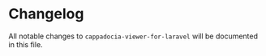 # Changelog

All notable changes to `cappadocia-viewer-for-laravel` will be documented in this file.
